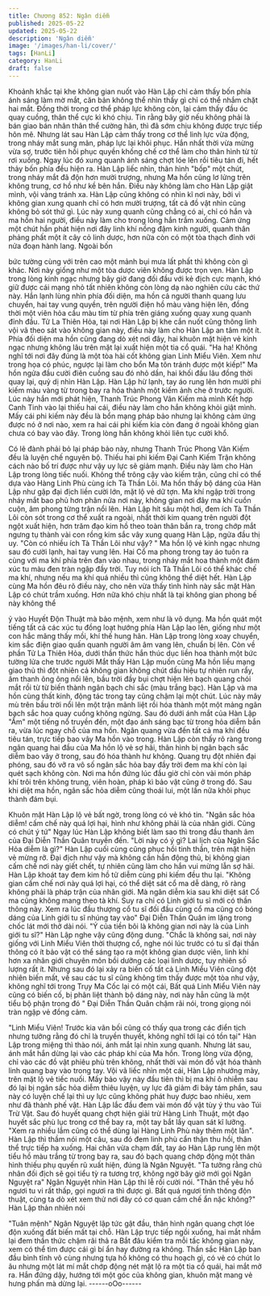 ```yaml
---
title: Chương 852: Ngân diễm
published: 2025-05-22
updated: 2025-05-22
description: 'Ngân diễm'
image: '/images/han-li/cover/'
tags: [HanLi]
category: HanLi
draft: false
---
```


Khoảnh khắc tại khe không gian nuốt vào Hàn Lập chỉ cảm thấy
bốn phía ánh sáng làm mờ mắt, căn bản không thể nhìn thấy gì
chỉ có thể nhắm chặt hai mắt. Đồng thời trong cơ thể pháp lực
không còn, lại cảm thấy đầu óc quay cuồng, thân thể cực kì khó
chịu.
Tin rằng bây giờ nếu không phải là bán giao bán nhân thân thể
cường hãn, thì đã sớm chịu không được trực tiếp hôn mê.
Nhưng lát sau Hàn Lập cảm thấy trong cơ thể linh lực vừa động,
trong nháy mắt sung mãn, pháp lực lại khôi phục. Hắn nhất thời
vừa mừng vừa sợ, trước tiên hồi phục quyền khống chế cơ thể
làm cho thân hình từ từ rơi xuống.
Ngay lúc đó xung quanh ánh sáng chợt lóe lên rồi tiêu tán đi, hết
thảy bốn phía đều hiện ra.
Hàn Lập liếc nhìn, thân hình "bốp" một chút, trong nháy mắt đã
độn hơn mười trượng, nhưng Ma hồn cũng lơ lửng trên không
trung, cơ hồ như kề bên hắn.
Điều này không làm cho Hàn Lập giật mình, vội vàng tránh xa.
Hàn Lập cũng không có nhìn kĩ nơi này, bởi vì không gian xung
quanh chỉ có hơn mười trượng, tất cả đồ vật nhìn cũng không bỏ
sót thứ gì.
Lúc này xung quanh cũng chẳng có ai, chỉ có hắn và ma hồn hai
người, điều này làm cho trong lòng hắn trầm xuống.
Cảm ứng một chút hắn phát hiện nơi đây linh khí nồng đậm kinh
người, quanh thân phảng phất một ít cây cỏ linh dược, hơn nữa
còn có một tòa thạch đỉnh với nửa đoạn hành lang. Ngoài bốn

bức tường cùng với trên cao một mảnh bụi mưa lất phất thì không
còn gì khác.
Nơi này giống như một tòa dược viên không được trọn vẹn.
Hàn Lập trong lòng kinh ngạc nhưng bây giờ đang đối đầu với kẻ
địch cực mạnh, khó giữ được cái mạng nhỏ tất nhiên không còn
lòng dạ nào nghiên cứu các thứ này. Hắn lạnh lùng nhìn phía đối
diện, ma hồn cả người thanh quang lưu chuyển, hai tay vung
quyền, trên người điện hồ màu vàng hiện lên, đồng thời một viên
hỏa cầu màu tím từ phía trên giáng xuống quay xung quanh đỉnh
đầu.
Tử La Thiên Hỏa, tại nơi Hàn Lập bị khe cắn nuốt cũng thông linh
vội vã theo sát vào không gian này, điều này làm cho Hàn Lập an
tâm một ít.
Phía đối diện ma hồn cũng đang dò xét nơi đây, hai khuôn mặt
hiện vẻ kinh ngạc nhưng không lâu trên mặt lại xuất hiện một tia
cổ quái.
"Ha ha! Không nghĩ tới nơi đây đúng là một tòa hài cốt không gian
Linh Miểu Viên. Xem như trong họa có phúc, ngược lại làm cho
bổn Ma tôn tránh được một kiếp!"
Ma hồn ngửa đầu cười điên cuồng sau đó nhỏ dần, hai khối đầu
lâu đồng thời quay lại, quỷ dị nhìn Hàn Lập.
Hàn Lập hừ lạnh, tay áo rung lên hơn mười phi kiếm màu vàng từ
trong bay ra hóa thành một kiếm ảnh che ở trước người.
Lúc này hắn mới phát hiện, Thanh Trúc Phong Vân Kiếm mà
mình Kết hợp Canh Tinh vào lại thiếu hai cái, điều này làm cho
hắn không khỏi giật mình.
Mấy cái phi kiếm này đều là bổn mạng pháp bảo nhưng lại không
cảm ứng được nó ở nơi nào, xem ra hai cái phi kiếm kia còn đang
ở ngoài không gian chưa có bay vào đây.
Trong lòng hắn không khỏi liên tục cười khổ.

Có lẽ đành phải bỏ lại pháp bảo này, nhưng Thanh Trúc Phong
Vân Kiếm đều là luyện chế nguyên bộ.
Thiếu hai phi kiếm Đại Canh Kiếm Trận không cách nào bố trí
được như vậy uy lực sẽ giảm mạnh.
Điều này làm cho Hàn Lập trong lòng tiếc nuối.
Không thể trông cậy vào kiếm trận, cũng chỉ có thể dựa vào Hàng
Linh Phù cùng ích Tà Thần Lôi.
Ma hồn thấy bộ dáng của Hàn Lập như gặp đại địch liền cười lớn,
mặt lộ vẻ dữ tợn.
Ma khí ngập trời trong nháy mắt bao phủ hơn phân nửa nơi này,
không gian nơi đây ma khí cuồn cuộn, âm phong từng trận nổi
lên.
Hàn Lập hít sâu một hơi, đem ích Tà Thần Lôi còn sót trong cơ
thể xuất ra ngoài, nhất thời kim quang trên người đột ngột xuất
hiện, hơn trăm đạo kim hồ theo toàn thân bắn ra, trong chớp mắt
ngưng tụ thành vài con rồng kim sắc vây xung quang Hàn Lập,
ngửa đầu thị uy.
"Còn có nhiều ích Tà Thần Lôi như vậy? "
Ma hồn lộ vẻ kinh ngạc nhưng sau đó cười lạnh, hai tay vung lên.
Hai Cổ ma phong trong tay áo tuôn ra cùng với ma khí phía trên
đan vào nhau, trong nháy mắt hoa thành một đám xúc tu màu đen
tràn ngập đầy trời.
Tuy nói ích Tà Thần Lôi có thể khác chế ma khí, nhưng nếu ma
khí quá nhiều thì cũng không thể diệt hết.
Hàn Lập cùng Ma hồn đêu rõ điều này, cho nên vừa thấy tình
hình này sắc mặt Hàn Lập có chút trầm xuống.
Hơn nữa khó chịu nhất là tại không gian phong bế này không thể

ỷ vào Huyết Độn Thuật mà bảo mệnh, xem như là vô dụng.
Ma hồn quát một tiếng tất cả các xúc tu đồng loạt hướng phía
Hàn Lập lao lên, giống như một con hắc mãng thấy mồi, khí thế
hung hãn.
Hàn Lập trong lòng xoay chuyển, kim sắc điện giao quấn quanh
người âm âm vang lên, chuẩn bị lên.
Còn về phần Tử La Thiên Hỏa, dưới thần thức hắn thúc dục liền
hoa thành một bức tường lửa che trước người
Mắt thấy Hàn Lập muốn cùng Ma hồn liều mạng giao thủ thì đột
nhiên cả không gian không chút dấu hiệu tự nhiên run rẩy, âm
thanh ông ông nổi lên, bầu trời đầy bụi chợt hiện lên bạch quang
chói mắt rồi từ từ biến thành ngân bạch chi sắc (màu trắng bạc).
Hàn Lập và ma hồn cùng thất kinh, động tác trong tay cũng chậm
lại một chút.
Lúc này mây mù trên bầu trời nổi lên một trận mãnh liệt rồi hóa
thành một một mảng ngân bạch sắc hoa quay cuồng không
ngừng. Sau đó dưới ánh mắt của Hàn Lập "Ầm" một tiếng nổ
truyền đến, một đạo ánh sáng bạc từ trong hỏa diễm bắn ra, vừa
lúc ngay chỗ của ma hồn.
Ngân quang vừa đến tất cả ma khí đều tiêu tán, trực tiếp bao vây
Ma hồn vào trong.
Hàn Lập còn thấy rõ ràng trong ngân quang hai đầu của Ma hồn
lộ vẻ sợ hãi, thân hình bị ngân bạch sắc diễm bao vây ở trong,
sau đó hóa thành hư không.
Quang trụ đột nhiên đại phóng, sau đó vỡ ra vô số ngân sắc hỏa
bay đầy trời đem ma khí còn lại quét sạch không còn. Nơi ma hồn
đứng lúc đầu giờ chỉ còn vài món pháp khí trôi trên không trung,
viên hoàn, pháp kì bảo vật cũng ở trong đó.
Sau khi diệt ma hồn, ngân sắc hỏa diễm cũng thoái lui, một lần
nữa khôi phục thành đám bụi.

Khuôn mặt Hàn Lập lộ vẻ bất ngờ, trong lòng có vẻ khó tin.
"Ngân sắc hỏa diễm! cấm chế này quá lợi hại, hình như không
phải là của nhân giới. Cũng có chút ý tứ" Ngay lúc Hàn Lập không
biết làm sao thì trong đầu thanh âm của Đại Diễn Thần Quân
truyền đến.
"Lời này có ý gì? Lai lịch của Ngân Sắc Hỏa diễm là gì?" Hàn Lập
cuối cùng cũng phục hồi tinh thần, trên mặt hiện vẻ mừng rỡ.
Đại địch như vậy mà không cần hắn động thủ, bị không gian cấm
chế nơi này giết chết, tự nhiên cũng làm cho hắn vui mừng lẫn sợ
hãi.
Hàn Lập khoát tay đem kim hồ tử diễm cùng phi kiếm đều thu lại.
"Không gian cấm chế nơi này quá lợi hại, có thể diệt sát cổ ma dễ
dàng, rõ ràng không phải là pháp trận của nhân giới. Mà ngân
diễm kia sau khi diệt sát Cổ ma cũng không mang theo tà khí. Suy
ra chỉ có Linh giới tu sĩ mới có thần thông này. Xem ra lúc đầu
thượng cổ tu sĩ đối đầu cùng cổ ma cũng có bóng dáng của Linh
giới tu sĩ nhúng tay vào" Đại Diễn Thần Quân im lặng trong chốc
lát mới thở dài nói.
"Ý của tiền bôi là không gian nơi này là của Linh giới tu sĩ?" Hàn
Lập nghe vậy cũng động dung.
"Chắc là không sai, nơi này giống với Linh Miểu Viên thời thượng
cổ, nghe nói lúc trước có tu sĩ đại thần thông có ít bảo vật có thể
sáng tạo ra một không gian dược viên, linh khí hơn xa nhân giới
chuyên môn bồi dưỡng các loại linh dược, tuy nhiên số lượng rất
ít. Nhưng sau đó lại xảy ra biến cố tất cả Linh Miểu Viên cũng đột
nhiên biến mất, về sau các tu sĩ cũng không tìm thấy được một
tòa như vậy, không nghĩ tới trong Trụy Ma Cốc lại có một cái, Bất
quá Linh Miểu Viên này cũng có biến cố, bị phân liệt thành bộ
dáng này, nơi này hẳn cũng là một tiểu bộ phận trong đó " Đại
Diễn Thần Quân chậm rãi nói, trong giọng nói tràn ngập vẻ đồng
cảm.

"Linh Miểu Viên! Trước kia vãn bối cũng có thấy qua trong các
điển tịch nhưng tưởng rằng đó chỉ là truyền thuyết, không nghĩ tới
lại có tồn tại" Hàn Lập trong miệng thì thào nói, ánh mắt lại nhìn
xung quanh.
Nhưng lát sau, ánh mắt hắn dừng lại vào các pháp khí của Ma
hồn. Trong lòng vừa động, chỉ vào các đồ vật phiêu phù trên
không, nhất thời vài món đồ vật hóa thành linh quang bay vào
trong tay.
Vội vã liếc nhìn một cái, Hàn Lập nhướng mày, trên mặt lộ vẻ tiếc
nuối.
Mấy bảo vậy này đầu tiên thì bị ma khí ô nhiễm sau đó lại bị ngân
sắc hỏa diễm thiêu luyện, uy lực đã giảm đi bảy tám phần, sau
này có luyện chế lại thì uy lực cũng không phát huy được bao
nhiêu, xem như đã thành phế vật.
Hàn Lập lắc đầu đem vài món đồ vật tùy ý thu vào Túi Trừ Vật.
Sau đó huyết quang chợt hiện giải trừ Hàng Linh Thuật, một đạo
huyết sắc phù lục trong cơ thể bay ra, một tay bắt lấy quan sát kĩ
lưỡng.
"Xem ra nhiều lắm cũng có thể dùng lại Hàng Linh Phù này thêm
một lần".
Hàn Lập thì thầm nói một câu, sau đó đem linh phù cẩn thận thu
hồi, thân thể trực tiếp hạ xuống.
Hai chân vừa chạm đất, tay áo Hàn Lập rung lên một tiểu hồ màu
trắng từ trong bay ra, sau đó bạch quang chớp động một thân
hình thiếu phụ quyến rũ xuất hiện, đúng là Ngân Nguyệt.
"Ta tưởng rằng chủ nhân đối địch sẽ gọi tiểu tỳ ra tương trợ,
không ngờ bây giờ mới gọi Ngân Nguyệt ra" Ngân Nguyệt nhìn
Hàn Lập thi lễ rồi cười nói.
"Thân thể yêu hồ ngươi tu vi rất thấp, gọi ngươi ra thì được gì. Bất
quá ngươi tinh thông độn thuật, cùng ta dò xét xem thử nơi đây có
cơ quan cấm chế ẩn nặc không?" Hàn Lập thản nhiên nói

"Tuân mệnh" Ngân Nguyệt lập tức gật đầu, thân hình ngân quang
chợt lóe độn xuống đất biến mất tại chỗ.
Hàn Lập trực tiếp ngồi xuống, hai mắt nhắm lại đem thần thức
chậm rãi thả ra Bắt đâu kiểm tra mỗi tấc không gian này, xem có
thể tìm được cái gì bí ẩn hay đường ra không.
Thần sắc Hàn Lập ban đầu bình tĩnh vô cùng nhưng tựa hồ không
có thu hoạch gì, có vẻ có chút lo âu nhưng một lát mí mắt chớp
động nét mặt lộ ra một tia cổ quái, hai mắt mở ra.
Hắn đứng dậy, hướng tới một góc của không gian, khuôn mặt
mang vẻ hưng phấn mà dừng lại.
------oOo------
